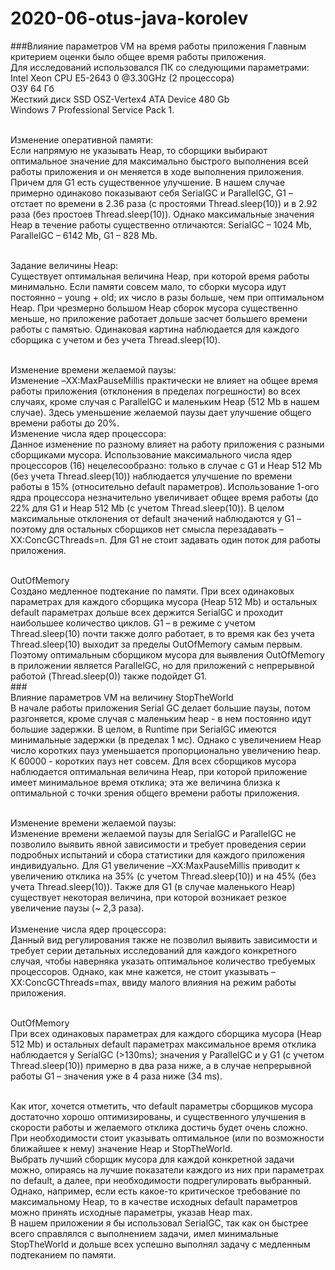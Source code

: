 # 2020-06-otus-java-korolev

###Влияние параметров VM  на время работы приложения
Главным критерием оценки было общее время работы приложения.<br>
Для исследований использовался ПК со следующими параметрами:<br>
Intel Xeon CPU E5-2643 0 @3.30GHz (2 процессора)<br>
ОЗУ 64 Гб<br>
Жесткий диск SSD OSZ-Vertex4 ATA Device 480 Gb<br>
Windows 7 Professional Service Pack 1.

<br>Изменение оперативной памяти:<br>
    Если напрямую не указывать Heap, то сборщики выбирают оптимальное значение для максимально быстрого выполнения всей работы приложения и он меняется в ходе выполнения приложения. Причем для G1 есть существенное улучшение. В нашем случае примерно одинаково показывают себя SerialGC и ParallelGC, G1 – отстает по времени в 2.36 раза (с простоями Thread.sleep(10)) и в 2.92 раза (без простоев Thread.sleep(10)). Однако максимальные значения Heap в течение работы существенно отличаются: SerialGC – 1024 Mb, ParallelGC – 6142 Mb, G1 – 828 Mb. 

<br>Задание величины Heap:<br>
Существует оптимальная величина Heap, при которой время работы минимально.
Если памяти совсем мало, то сборки мусора идут постоянно – young + old; их число в разы больше, чем при оптимальном Heap. При чрезмерно большом Heap сборок мусора существенно меньше, но приложение работает дольше засчет большего времени работы с памятью. Одинаковая картина наблюдается для каждого сборщика с учетом и без учета Thread.sleep(10).

<br>Изменение времени желаемой паузы:<br>
Изменение –XX:MaxPauseMillis практически не влияет на общее время работы приложения (отклонения в пределах погрешности) во всех случаях, кроме случая с ParallelGC и маленьким Heap (512 Mb в нашем случае). Здесь уменьшение желаемой паузы дает улучшение общего времени работы до 20%.
<br>Изменение числа ядер процессора:<br>
Данное изменение по разному влияет на работу приложения с разными сборщиками мусора. Использование максимального числа ядер процессоров (16) нецелесообразно: только в случае с G1 и Heap 512 Mb (без учета Thread.sleep(10)) наблюдается улучшение по времени работы в 15% (относительно default параметров).
Использование 1-ого ядра процессора незначительно увеличивает общее время работы (до 22% для G1 и Heap 512 Mb (с учетом Thread.sleep(10)).
В целом максимальные отклонения от default значений наблюдаются у G1 – поэтому для остальных сборщиков нет смысла перезадавать –XX:ConcGCThreads=n. Для G1 не стоит задавать один поток для работы приложения.

<br>OutOfMemory<br>
Создано медленное подтекание по памяти. При всех одинаковых параметрах для каждого сборщика мусора (Heap 512 Mb) и остальных default параметрах дольше всех держится SerialGC и проходит наибольшее количество циклов. G1 – в режиме с учетом Thread.sleep(10) почти также долго работает, в то время как без учета Thread.sleep(10) выходит за пределы OutOfMemory самым первым. Поэтому оптимальным сборщиком мусора для выявления OutOfMemory в приложении является ParallelGC, но для приложений с непрерывной работой (Thread.sleep(0)) также подойдет G1.
<br>
###<br>Влияние параметров VM  на величину StopTheWorld<br>
В начале работы приложения Serial GC делает большие паузы, потом разгоняется, кроме случая с маленьким heap - в нем постоянно идут большие задержки. В целом, в Runtime при SerialGC имеются минимальные задержки (в пределах 1 мс). Однако с увеличением Heap число коротких пауз уменьшается пропорционально увеличению heap. К 60000 - коротких пауз нет совсем.
Для всех сборщиков мусора наблюдается оптимальная величина Heap, при которой приложение имеет минимальное время отклика; эта же величина  близка к оптимальной с точки зрения общего времени работы приложения.

<br>
Изменение времени желаемой паузы:<br>
Изменение времени желаемой паузы для SerialGC и ParallelGC не  позволило выявить явной зависимости и требует проведения серии подробных испытаний и сбора статистики для каждого приложения индивидуально.
Для G1  увеличение –XX:MaxPauseMillis приводит к увеличению отклика на 35% (с учетом Thread.sleep(10)) и на 45% (без учета Thread.sleep(10)).
Также для G1 (в случае маленького Heap) существует некоторая величина, при которой возникает резкое увеличение паузы (~ 2,3 раза).
<br>
<br> Изменение числа ядер процессора:<br>
Данный вид регулирования также не позволил выявить зависимости и требует серии детальных исследований для каждого конкретного случая, чтобы наверняка указать оптимальное количество требуемых процессоров. Однако, как мне кажется, не стоит указывать –XX:ConcGCThreads=max, ввиду малого влияния на режим работы приложения.

<br>OutOfMemory<br>
При всех одинаковых параметрах для каждого сборщика мусора (Heap 512 Mb) и остальных default параметрах максимальное время отклика наблюдается у SerialGC (>130ms); значения у ParallelGC  и у G1 (с учетом Thread.sleep(10)) примерно в два раза ниже, а в случае непрерывной работы G1 – значения уже в 4 раза ниже (34 ms).

<br>
Как итог, хочется отметить, что default параметры сборщиков мусора достаточно хорошо оптимизированы, и существенного улучшения в скорости работы и желаемого отклика достичь будет очень сложно. При необходимости стоит указывать оптимальное (или по возможности ближайшее к нему) значение Heap и StopTheWorld.
<br>Выбрать лучший сборщик мусора для каждой конкретной задачи можно, опираясь на лучшие показатели каждого из них при параметрах по default, а далее, при необходимости подрегулировать выбранный. Однако, например, если есть какое-то критическое требование по максимальному Heap, то в качестве исходных default параметров можно принять исходные параметры, указав Heap max.
<br>В нашем приложении я бы использовал SerialGC, так как он быстрее всего справлялся с выполнением задачи, имел минимальные StopTheWorld и дольше всех успешно выполнял задачу с медленным подтеканием по памяти.
